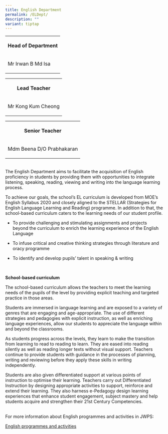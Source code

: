 ```yaml
---
title: English Department
permalink: /ELDept/
description: ""
variant: tiptap
---
```

<table style="minWidth: 25px">
<colgroup>
<col>
</colgroup>
<tbody>
<tr>
<th rowspan="1" colspan="1">
<p>Head of Department</p>
</th>
</tr>
<tr>
<td rowspan="1" colspan="1">
<p>Mr Irwan B Md Isa</p>
</td>
</tr>
</tbody>
</table>
<table style="minWidth: 25px">
<colgroup>
<col>
</colgroup>
<tbody>
<tr>
<th rowspan="1" colspan="1">
<p>Lead Teacher</p>
</th>
</tr>
<tr>
<td rowspan="1" colspan="1">
<p>Mr Kong Kum Cheong</p>
</td>
</tr>
</tbody>
</table>
<table style="minWidth: 25px">
<colgroup>
<col>
</colgroup>
<tbody>
<tr>
<th rowspan="1" colspan="1">
<p>Senior Teacher</p>
</th>
</tr>
<tr>
<td rowspan="1" colspan="1">
<p>Mdm Beena D/O Prabhakaran</p>
</td>
</tr>
</tbody>
</table>
<p>
<br>The English Department aims to facilitate the acquisition of English proficiency
in students by providing them with opportunities to integrate listening,
speaking, reading, viewing and writing into the language learning process.
<br>
</p>
<p>To achieve our goals, the school’s EL curriculum is developed from MOE’s
English Syllabus 2020 and closely aligned to the STELLAR (Strategies for
English Language Learning and Reading) programme. In addition to that,
the school-based curriculum caters to the learning needs of our student
profile.
<br>
</p>
<ul data-tight="true" class="tight">
<li>
<p>To provide challenging and stimulating assignments and projects beyond
the curriculum to enrich the learning experience of the English Language</p>
</li>
<li>
<p>To infuse critical and creative thinking strategies through literature
and oracy programme</p>
</li>
<li>
<p>To identify and develop pupils’ talent in speaking &amp; writing</p>
</li>
</ul>
<p>
<br>
</p>
<p><strong>School-based curriculum</strong>
</p>
<p>The school-based curriculum allows the teachers to meet the learning needs
of the pupils of the level by providing explicit teaching and targeted
practice in those areas.
<br>
</p>
<p>Students are immersed in language learning and are exposed to a variety
of genres that are engaging and age-appropriate. The use of different strategies
and pedagogies with explicit instruction, as well as enriching language
experiences, allow our students to appreciate the language within and beyond
the classrooms.
<br>
</p>
<p>As students progress across the levels, they learn to make the transition
from learning to read to reading to learn. They are eased into reading
silently as well as reading longer texts without visual support. Teachers
continue to provide students with guidance in the processes of planning,
writing and reviewing before they apply these skills in writing independently.
<br>
</p>
<p>Students are also given differentiated support at various points of instruction
to optimise their learning. Teachers carry out Differentiated Instruction
by designing appropriate activities to support, reinforce and extend their
learning. They also harness e-Pedagogy design learning experiences that
enhance student engagement, subject mastery and help students acquire and
strengthen their 21st Century Competencies.</p>
<p>
<br>For more information about English programmes and activities in JWPS:</p>
<p><a href="/ELprogram" rel="noopener noreferrer nofollow" target="_blank">English programmes and activities</a>
</p>
